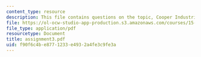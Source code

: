 ```yaml
---
content_type: resource
description: This file contains questions on the topic, Cooper Industries, Inc.
file: https://ol-ocw-studio-app-production.s3.amazonaws.com/courses/15-414-financial-management-summer-2003/f90f6c4be8771233e4932a4fe3c9fe3a_assignment3.pdf
file_type: application/pdf
resourcetype: Document
title: assignment3.pdf
uid: f90f6c4b-e877-1233-e493-2a4fe3c9fe3a
---
```

